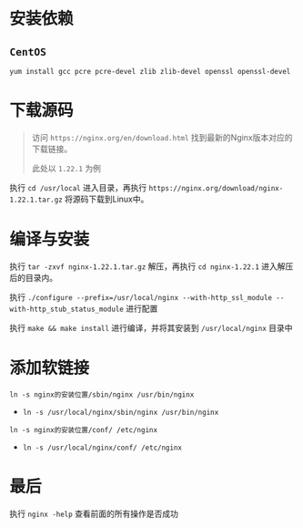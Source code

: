 # 安装依赖

##  `CentOS` 

 `yum install gcc pcre pcre-devel zlib zlib-devel openssl openssl-devel` 



# 下载源码

> 访问 `https://nginx.org/en/download.html` 找到最新的Nginx版本对应的下载链接。
>
> 此处以 `1.22.1` 为例

执行 `cd /usr/local` 进入目录，再执行 `https://nginx.org/download/nginx-1.22.1.tar.gz` 将源码下载到Linux中。



# 编译与安装

执行 `tar -zxvf nginx-1.22.1.tar.gz` 解压，再执行 `cd nginx-1.22.1` 进入解压后的目录内。

执行 `./configure --prefix=/usr/local/nginx --with-http_ssl_module --with-http_stub_status_module` 进行配置

执行 `make && make install` 进行编译，并将其安装到 `/usr/local/nginx` 目录中



# 添加软链接

 `ln -s nginx的安装位置/sbin/nginx /usr/bin/nginx` 

-  `ln -s /usr/local/nginx/sbin/nginx /usr/bin/nginx` 

 `ln -s nginx的安装位置/conf/ /etc/nginx` 

-  `ln -s /usr/local/nginx/conf/ /etc/nginx` 



# 最后

执行 `nginx -help` 查看前面的所有操作是否成功

